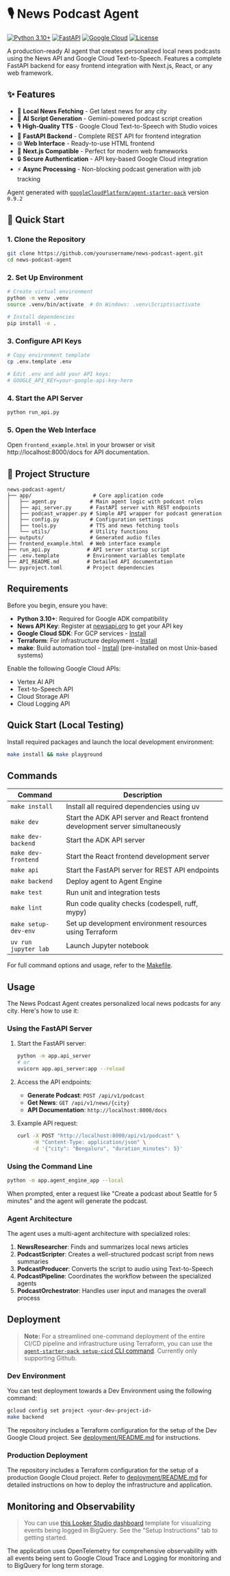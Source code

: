 # 🎙️ News Podcast Agent

[![Python 3.10+](https://img.shields.io/badge/python-3.10+-blue.svg)](https://www.python.org/downloads/)
[![FastAPI](https://img.shields.io/badge/FastAPI-0.104+-green.svg)](https://fastapi.tiangolo.com/)
[![Google Cloud](https://img.shields.io/badge/Google%20Cloud-TTS-orange.svg)](https://cloud.google.com/text-to-speech)
[![License](https://img.shields.io/badge/license-Apache%202.0-blue.svg)](LICENSE)

A production-ready AI agent that creates personalized local news podcasts using the News API and Google Cloud Text-to-Speech. Features a complete FastAPI backend for easy frontend integration with Next.js, React, or any web framework.

## ✨ Features

- 🎯 **Local News Fetching** - Get latest news for any city
- 🤖 **AI Script Generation** - Gemini-powered podcast script creation
- 🎙️ **High-Quality TTS** - Google Cloud Text-to-Speech with Studio voices
- 🚀 **FastAPI Backend** - Complete REST API for frontend integration
- 🌐 **Web Interface** - Ready-to-use HTML frontend
- 📱 **Next.js Compatible** - Perfect for modern web frameworks
- 🔒 **Secure Authentication** - API key-based Google Cloud integration
- ⚡ **Async Processing** - Non-blocking podcast generation with job tracking

Agent generated with [`googleCloudPlatform/agent-starter-pack`](https://github.com/GoogleCloudPlatform/agent-starter-pack) version `0.9.2`

## 🚀 Quick Start

### 1. Clone the Repository
```bash
git clone https://github.com/yourusername/news-podcast-agent.git
cd news-podcast-agent
```

### 2. Set Up Environment
```bash
# Create virtual environment
python -m venv .venv
source .venv/bin/activate  # On Windows: .venv\Scripts\activate

# Install dependencies
pip install -e .
```

### 3. Configure API Keys
```bash
# Copy environment template
cp .env.template .env

# Edit .env and add your API keys:
# GOOGLE_API_KEY=your-google-api-key-here
```

### 4. Start the API Server
```bash
python run_api.py
```

### 5. Open the Web Interface
Open `frontend_example.html` in your browser or visit http://localhost:8000/docs for API documentation.

## 📁 Project Structure

```
news-podcast-agent/
├── app/                    # Core application code
│   ├── agent.py           # Main agent logic with podcast roles
│   ├── api_server.py      # FastAPI server with REST endpoints
│   ├── podcast_wrapper.py # Simple API wrapper for podcast generation
│   ├── config.py          # Configuration settings
│   ├── tools.py           # TTS and news fetching tools
│   └── utils/             # Utility functions
├── outputs/               # Generated audio files
├── frontend_example.html  # Web interface example
├── run_api.py            # API server startup script
├── .env.template         # Environment variables template
├── API_README.md         # Detailed API documentation
└── pyproject.toml        # Project dependencies
```

## Requirements

Before you begin, ensure you have:
- **Python 3.10+**: Required for Google ADK compatibility
- **News API Key**: Register at [newsapi.org](https://newsapi.org/register) to get your API key
- **Google Cloud SDK**: For GCP services - [Install](https://cloud.google.com/sdk/docs/install)
- **Terraform**: For infrastructure deployment - [Install](https://developer.hashicorp.com/terraform/downloads)
- **make**: Build automation tool - [Install](https://www.gnu.org/software/make/) (pre-installed on most Unix-based systems)

Enable the following Google Cloud APIs:
- Vertex AI API
- Text-to-Speech API
- Cloud Storage API
- Cloud Logging API


## Quick Start (Local Testing)

Install required packages and launch the local development environment:

```bash
make install && make playground
```

## Commands

| Command              | Description                                                                                 |
| -------------------- | ------------------------------------------------------------------------------------------- |
| `make install`       | Install all required dependencies using uv                                                  |
| `make dev`       | Start the ADK API server and React frontend development server simultaneously |
| `make dev-backend`       | Start the ADK API server |
| `make dev-frontend`       | Start the React frontend development server |
| `make api`           | Start the FastAPI server for REST API endpoints                   |
| `make backend`       | Deploy agent to Agent Engine |
| `make test`          | Run unit and integration tests                                                              |
| `make lint`          | Run code quality checks (codespell, ruff, mypy)                                             |
| `make setup-dev-env` | Set up development environment resources using Terraform                         |
| `uv run jupyter lab` | Launch Jupyter notebook                                                                     |

For full command options and usage, refer to the [Makefile](Makefile).


## Usage

The News Podcast Agent creates personalized local news podcasts for any city. Here's how to use it:

### Using the FastAPI Server

1. Start the FastAPI server:
   ```bash
   python -m app.api_server
   # or
   uvicorn app.api_server:app --reload
   ```

2. Access the API endpoints:
   - **Generate Podcast**: `POST /api/v1/podcast`
   - **Get News**: `GET /api/v1/news/{city}`
   - **API Documentation**: `http://localhost:8000/docs`

3. Example API request:
   ```bash
   curl -X POST "http://localhost:8000/api/v1/podcast" \
        -H "Content-Type: application/json" \
        -d '{"city": "Bengaluru", "duration_minutes": 5}'
   ```

### Using the Command Line

```bash
python -m app.agent_engine_app --local
```

When prompted, enter a request like "Create a podcast about Seattle for 5 minutes" and the agent will generate the podcast.

### Agent Architecture

The agent uses a multi-agent architecture with specialized roles:

1. **NewsResearcher**: Finds and summarizes local news articles
2. **PodcastScripter**: Creates a well-structured podcast script from news summaries
3. **PodcastProducer**: Converts the script to audio using Text-to-Speech
4. **PodcastPipeline**: Coordinates the workflow between the specialized agents
5. **PodcastOrchestrator**: Handles user input and manages the overall process


## Deployment

> **Note:** For a streamlined one-command deployment of the entire CI/CD pipeline and infrastructure using Terraform, you can use the [`agent-starter-pack setup-cicd` CLI command](https://googlecloudplatform.github.io/agent-starter-pack/cli/setup_cicd.html). Currently only supporting Github.

### Dev Environment

You can test deployment towards a Dev Environment using the following command:

```bash
gcloud config set project <your-dev-project-id>
make backend
```


The repository includes a Terraform configuration for the setup of the Dev Google Cloud project.
See [deployment/README.md](deployment/README.md) for instructions.

### Production Deployment

The repository includes a Terraform configuration for the setup of a production Google Cloud project. Refer to [deployment/README.md](deployment/README.md) for detailed instructions on how to deploy the infrastructure and application.


## Monitoring and Observability
> You can use [this Looker Studio dashboard](https://lookerstudio.google.com/reporting/46b35167-b38b-4e44-bd37-701ef4307418/page/tEnnC
) template for visualizing events being logged in BigQuery. See the "Setup Instructions" tab to getting started.

The application uses OpenTelemetry for comprehensive observability with all events being sent to Google Cloud Trace and Logging for monitoring and to BigQuery for long term storage.
